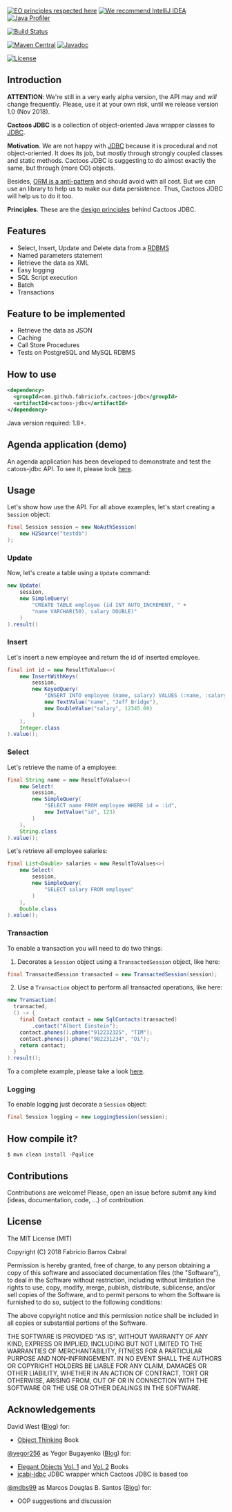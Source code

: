 [![EO principles respected here](http://www.elegantobjects.org/badge.svg)](http://www.elegantobjects.org)
[![We recommend IntelliJ IDEA](http://www.elegantobjects.org/intellij-idea.svg)](https://www.jetbrains.com/idea/)
[![Java Profiler](https://www.ej-technologies.com/images/product_banners/jprofiler_small.png)](https://www.ej-technologies.com/products/jprofiler/overview.html)

[![Build Status](https://travis-ci.org/fabriciofx/cactoos-jdbc.svg?branch=master)](https://travis-ci.org/fabriciofx/cactoos-jdbc)

[![Maven Central](https://img.shields.io/maven-central/v/com.github.fabriciofx/cactoos-jdbc.svg)](https://search.maven.org/artifact/com.github.fabriciofx/cactoos-jdbc/0.2.1/jar)
[![Javadoc](http://www.javadoc.io/badge/com.github.fabriciofx/cactoos-jdbc.svg)](http://www.javadoc.io/doc/com.github.fabriciofx/cactoos-jdbc)

[![License](https://img.shields.io/badge/license-MIT-green.svg)](https://github.com/fabriciofx/cactoos-jdbc/blob/master/LICENSE.txt)


## Introduction

**ATTENTION**: We're still in a very early alpha version, the API may and
*will* change frequently. Please, use it at your own risk, until we release
version 1.0 (Nov 2018).

**Cactoos JDBC** is a collection of object-oriented Java wrapper classes to
[JDBC](https://en.wikipedia.org/wiki/Java_Database_Connectivity).

**Motivation**.
We are not happy with
[JDBC](https://en.wikipedia.org/wiki/Java_Database_Connectivity)
because it is procedural and not object-oriented. It does its job, but mostly
through strongly coupled classes and static methods. Cactoos JDBC is suggesting
to do almost exactly the same, but through (more OO) objects.

Besides, [ORM is a
anti-pattern](https://www.yegor256.com/2014/12/01/orm-offensive-anti-pattern.html)
and should avoid with all cost. But we can use an library to help us to make
our data persistence. Thus, Cactoos JDBC will help us to do it too.

**Principles**.
These are the [design principles](http://www.elegantobjects.org#principles)
behind Cactoos JDBC.


## Features

- Select, Insert, Update and Delete data from a [RDBMS](https://en.wikipedia.org/wiki/Relational_database_management_system)
- Named parameters statement
- Retrieve the data as XML
- Easy logging
- SQL Script execution
- Batch
- Transactions


## Feature to be implemented
- Retrieve the data as JSON
- Caching
- Call Store Procedures
- Tests on PostgreSQL and MySQL RDBMS


## How to use

```xml
<dependency>
  <groupId>com.github.fabriciofx.cactoos-jdbc</groupId>
  <artifactId>cactoos-jdbc</artifactId>
</dependency>
```

Java version required: 1.8+.


## Agenda application (demo)

An agenda application has been developed to demonstrate and test the
catoos-jdbc API. To see it, please look [here](https://github.com/fabriciofx/cactoos-jdbc/tree/master/src/test/java/com/github/fabriciofx/cactoos/jdbc/agenda).

## Usage
Let's show how use the API. For all above examples, let's start creating a
`Session` object:
```java
final Session session = new NoAuthSession(
    new H2Source("testdb")
);
```

### Update
Now, let's create a table using a `Update` command:
```java
new Update(
    session,
    new SimpleQuery(
        "CREATE TABLE employee (id INT AUTO_INCREMENT, " +
        "name VARCHAR(50), salary DOUBLE)"
    )
).result()
```

### Insert
Let's insert a new employee and return the id of inserted employee.
```java
final int id = new ResultToValue<>(
    new InsertWithKeys(
        session,
        new KeyedQuery(
            "INSERT INTO employee (name, salary) VALUES (:name, :salary)",
            new TextValue("name", "Jeff Bridge"),
            new DoubleValue("salary", 12345.00)
        )
    ),
    Integer.class
).value();
```

### Select
Let's retrieve the name of a employee:
```java
final String name = new ResultToValue<>(
    new Select(
        session,
        new SimpleQuery(
            "SELECT name FROM employee WHERE id = :id",
            new IntValue("id", 123)
        )
    ),
    String.class
).value();
```

Let's retrieve all employee salaries:
```java
final List<Double> salaries = new ResultToValues<>(
    new Select(
        session,
        new SimpleQuery(
            "SELECT salary FROM employee"
        )
    ),
    Double.class
).value();
```

### Transaction

To enable a transaction you will need to do two things:
1. Decorates a `Session` object using a `TransactedSession` object, like here:
```java
final TransactedSession transacted = new TransactedSession(session);
```
2. Use a `Transaction` object to perform all transacted operations, like here:
```java
new Transaction(
  transacted,
  () -> {
    final Contact contact = new SqlContacts(transacted)
        .contact("Albert Einstein");
    contact.phones().phone("912232325", "TIM");
    contact.phones().phone("982231234", "Oi");
    return contact;
  }
).result();
```

To a complete example, please take a look [here](https://github.com/fabriciofx/cactoos-jdbc/blob/master/src/test/java/com/github/fabriciofx/cactoos/jdbc/stmt/TransactionTest.java).


### Logging
To enable logging just decorate a `Session` object:
```java
final Session logging = new LoggingSession(session);
```


## How compile it?

```
$ mvn clean install -Pqulice
```

## Contributions

Contributions are welcome! Please, open an issue before submit any kind (ideas,
documentation, code, ...) of contribution.


## License

The MIT License (MIT)

Copyright (C) 2018 Fabrício Barros Cabral

Permission is hereby granted, free of charge, to any person obtaining a copy
of this software and associated documentation files (the "Software"), to deal
in the Software without restriction, including without limitation the rights
to use, copy, modify, merge, publish, distribute, sublicense, and/or sell
copies of the Software, and to permit persons to whom the Software is
furnished to do so, subject to the following conditions:

The above copyright notice and this permission notice shall be included in
all copies or substantial portions of the Software.

THE SOFTWARE IS PROVIDED "AS IS", WITHOUT WARRANTY OF ANY KIND, EXPRESS OR
IMPLIED, INCLUDING BUT NOT LIMITED TO THE WARRANTIES OF MERCHANTABILITY,
FITNESS FOR A PARTICULAR PURPOSE AND NON-INFRINGEMENT. IN NO EVENT SHALL THE
AUTHORS OR COPYRIGHT HOLDERS BE LIABLE FOR ANY CLAIM, DAMAGES OR OTHER
LIABILITY, WHETHER IN AN ACTION OF CONTRACT, TORT OR OTHERWISE, ARISING FROM,
OUT OF OR IN CONNECTION WITH THE SOFTWARE OR THE USE OR OTHER DEALINGS IN THE
SOFTWARE.


## Acknowledgements

David West ([Blog](http://davewest.us/)) for:
- [Object Thinking](http://amzn.to/2BVeiNl) Book

[@yegor256](https://github.com/yegor256) as Yegor Bugayenko ([Blog](https://wwww.yegor256.com)) for:
- [Elegant Objects](https://www.yegor256.com/elegant-objects.html) [Vol. 1](http://amzn.to/2BXdZSs) and [Vol. 2](http://amzn.to/2BuFFP4) Books
- [jcabi-jdbc](https://jdbc.jcabi.com/index.html) JDBC wrapper which Cactoos JDBC is based too

[@mdbs99](https://github.com/mdbs99) as Marcos Douglas B. Santos ([Blog](https://wwww.objectpascalprogramming.com)) for:
- OOP suggestions and discussion
